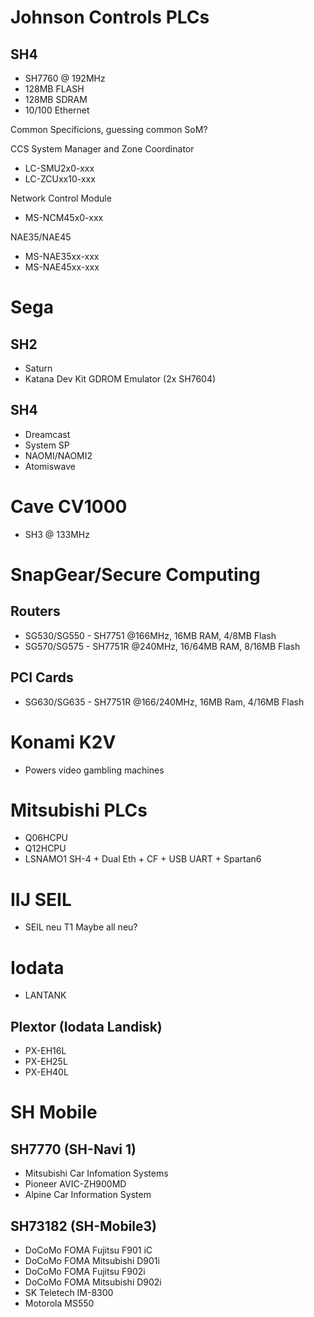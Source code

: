 

# Johnson Controls PLCs
## SH4
 - SH7760 @ 192MHz
 - 128MB FLASH
 - 128MB SDRAM
 - 10/100 Ethernet

Common Specificions, guessing common SoM?

CCS System Manager and Zone Coordinator
 - LC-SMU2x0-xxx
 - LC-ZCUxx10-xxx

Network Control Module
 - MS-NCM45x0-xxx

NAE35/NAE45
 - MS-NAE35xx-xxx
 - MS-NAE45xx-xxx


# Sega

## SH2
- Saturn
- Katana Dev Kit GDROM Emulator (2x SH7604)

## SH4
- Dreamcast
- System SP
- NAOMI/NAOMI2
- Atomiswave

# Cave CV1000
- SH3 @ 133MHz

# SnapGear/Secure Computing
## Routers
- SG530/SG550 - SH7751 @166MHz, 16MB RAM, 4/8MB Flash
- SG570/SG575 - SH7751R @240MHz, 16/64MB RAM, 8/16MB Flash
## PCI Cards
- SG630/SG635 - SH7751R @166/240MHz, 16MB Ram, 4/16MB Flash

# Konami K2V
- Powers video gambling machines

# Mitsubishi PLCs
- Q06HCPU
- Q12HCPU
- LSNAMO1 SH-4 + Dual Eth + CF + USB UART + Spartan6

# IIJ SEIL
- SEIL neu T1
  Maybe all neu?

# Iodata
- LANTANK

## Plextor (Iodata Landisk)
- PX-EH16L
- PX-EH25L
- PX-EH40L

# SH Mobile
## SH7770 (SH-Navi 1)
  - Mitsubishi Car Infomation Systems
  - Pioneer AVIC-ZH900MD
  - Alpine Car Information System

## SH73182 (SH-Mobile3)
  - DoCoMo FOMA Fujitsu F901 iC
  - DoCoMo FOMA Mitsubishi D901i
  - DoCoMo FOMA Fujitsu F902i
  - DoCoMo FOMA Mitsubishi D902i
  - SK Teletech IM-8300
  - Motorola MS550

